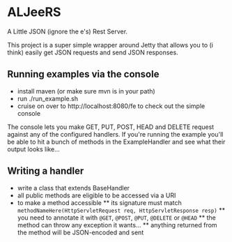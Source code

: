# ALJeeRS

A Little JSON (ignore the e's) Rest Server.

This project is a super simple wrapper around Jetty that allows you to (i think) easily get JSON requests and send JSON responses.


## Running examples via the console

* install maven (or make sure mvn is in your path)
* run ./run_example.sh
* cruise on over to http://localhost:8080/fe to check out the simple console

The console lets you make GET, PUT, POST, HEAD and DELETE request against any of the configured handlers. If you're running the example
you'll be able to hit a bunch of methods in the ExampleHandler and see what their output looks like...

## Writing a handler

* write a class that extends BaseHandler
* all public methods are eligible to be accessed via a URI
* to make a method accessible
 ** its signature must match `methodNameHere(HttpServletRequest req, HttpServletResponse resp)`
 ** you need to annotate it with `@GET`, `@POST`, `@PUT`, `@DELETE` or `@HEAD`
 ** the method can throw any exception it wants...
 ** anything returned from the method will be JSON-encoded and sent
